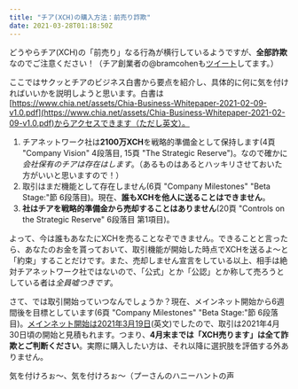 ```yaml
---
title: "チア(XCH)の購入方法：前売り詐欺"
date: 2021-03-28T01:18:50Z
---
```


どうやらチア(XCH)の「前売り」なる行為が横行しているようですが、**全部詐欺**なのでご注意ください！（チア創業者の@bramcohenも[ツイート](https://twitter.com/bramcohen/status/1375958173576622083?s=21)してます。）

ここではサクッとチアのビジネス白書から要点を紹介し、具体的に何に気を付ければいいかを説明しようと思います。白書は[https://www.chia.net/assets/Chia-Business-Whitepaper-2021-02-09-v1.0.pdf](https://www.chia.net/assets/Chia-Business-Whitepaper-2021-02-09-v1.0.pdf)からアクセスできます（ただし英文）。

1. チアネットワーク社は**2100万XCH**を戦略的準備金として保持します(4頁 "Company Vision" 4段落目, 15頁 "The Strategic Reserve")。なので確かに*会社保有のチアは存在はします*。（あるものはあるとハッキリさせておいた方がいいと思いますので！）
2. 取引はまだ機能として存在しません(6頁 "Company Milestones" "Beta Stage:"節 6段落目)。現在、**誰もXCHを他人に送ることはできません**。
3. **社はチアを戦略的準備金から売却することはありません**(20頁 "Controls on the Strategic Reserve" 6段落目 第1項目)。

よって、今は誰もあなたにXCHを売ることなぞできません。できることと言ったら、あなたのお金を貰っておいて、取引機能が開始した時点でXCHを送るよ〜と「約束」することだけです。また、売却しません宣言をしている以上、相手は絶対チアネットワーク社ではないので、「公式」とか「公認」とか称して売ろうとしている者は*全員嘘つきです*。

さて、では取引開始っていつなんでしょうか？現在、メインネット開始から6週間後を目標としています(6頁 "Company Milestones" "Beta Stage:"節 6段落目)。[メインネット開始は2021年3月19日](https://www.chia.net/2021/03/17/Chia-1.0.html)(英文)でしたので、取引は2021年4月30日頃の開始と見積もれます。つまり、**4月末までは「XCH売ります」は全て詐欺とご判断ください**。実際に購入したい方は、それ以降に選択肢を評価する外ありません。

気を付けろぉ〜、気を付けろぉ〜（プーさんのハニーハントの声